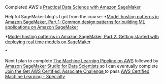 Completed AWS's[ Practical Data Science with Amazon SageMaker](https://www.aws.training/Transcript/CompletionCertificateHtml?transcriptid=qGP9dVve9kGxP6D17cJbdw2)

Helpful SageMaker blog's I got from the course:
*[Model hosting patterns in Amazon SageMaker, Part 1: Common design patterns for building ML applications on Amazon SageMaker
](https://aws.amazon.com/blogs/machine-learning/model-hosting-patterns-in-amazon-sagemaker-part-1-common-design-patterns-for-building-ml-applications-on-amazon-sagemaker/)

*[Model hosting patterns in Amazon SageMaker, Part 2: Getting started with deploying real time models on SageMaker
](https://aws.amazon.com/blogs/machine-learning/part-2-model-hosting-patterns-in-amazon-sagemaker-getting-started-with-deploying-real-time-models-on-sagemaker/)

*[]()

Next I plan to complete [The Machine Learning Pipeline on AWS](https://aws.amazon.com/training/classroom/the-machine-learning-pipeline-on-aws/) followed by [Amazon SageMaker Studio for Data Scientists
](https://aws.amazon.com/training/classroom/amazon-sagemaker-studio-for-data-scientists/) so I can eventually complete [Join the Get AWS Certified: Associate Challenge
](https://pages.awscloud.com/GLOBAL-ln-GC-Traincert-Associate-Certification-Challenge-Registration-2023.html) to pass [AWS Certified Machine Learning - Specialty
](https://aws.amazon.com/certification/certified-machine-learning-specialty/)

